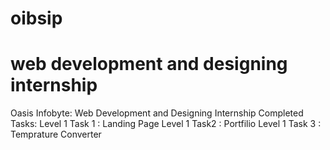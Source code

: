 # oibsip
# web development and designing internship
Oasis Infobyte: Web Development and Designing Internship
Completed Tasks:
Level 1 Task 1 : Landing Page
Level 1 Task2 : Portfilio
Level 1 Task 3 : Temprature Converter
